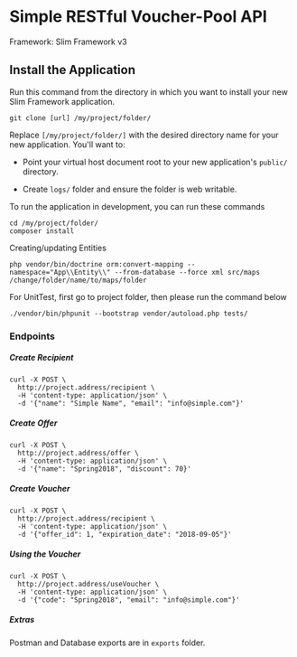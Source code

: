 # Simple RESTful Voucher-Pool API 

Framework: Slim Framework v3

    
## Install the Application

Run this command from the directory in which you want to install your new Slim Framework application.

    git clone [url] /my/project/folder/

Replace `[/my/project/folder/]` with the desired directory name for your new application. You'll want to:

* Point your virtual host document root to your new application's `public/` directory.

* Create `logs/` folder and ensure the folder is web writable.

To run the application in development, you can run these commands 

	cd /my/project/folder/
	composer install

Creating/updating Entities

	php vendor/bin/doctrine orm:convert-mapping --namespace="App\\Entity\\" --from-database --force xml src/maps /change/folder/name/to/maps/folder

For UnitTest, first go to project folder, then please run the command below

    ./vendor/bin/phpunit --bootstrap vendor/autoload.php tests/
    
### Endpoints

##### Create Recipient
    
    curl -X POST \
      http://project.address/recipient \
      -H 'content-type: application/json' \
      -d '{"name": "Simple Name", "email": "info@simple.com"}'

##### Create Offer
    
    curl -X POST \
      http://project.address/offer \
      -H 'content-type: application/json' \
      -d '{"name": "Spring2018", "discount": 70}'

##### Create Voucher
    
    curl -X POST \
      http://project.address/recipient \
      -H 'content-type: application/json' \
      -d '{"offer_id": 1, "expiration_date": "2018-09-05"}'
      
##### Using the Voucher
    
    curl -X POST \
      http://project.address/useVoucher \
      -H 'content-type: application/json' \
      -d '{"code": "Spring2018", "email": "info@simple.com"}'
      
 
##### Extras

Postman and Database exports are in `exports` folder.
